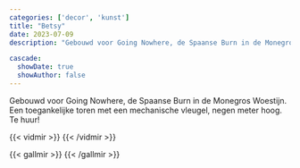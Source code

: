 ```yaml
---
categories: ['decor', 'kunst']
title: "Betsy"
date: 2023-07-09
description: "Gebouwd voor Going Nowhere, de Spaanse Burn in de Monegros Woestijn. Een toegankelijke toren met een mechanische vleugel, negen meter hoog."

cascade:
  showDate: true
  showAuthor: false
---
```


Gebouwd voor Going Nowhere, de Spaanse Burn in de Monegros Woestijn. Een toegankelijke toren met een mechanische vleugel, negen meter hoog. Te huur!

{{< vidmir >}}
{{< /vidmir >}}

{{< gallmir >}}
{{< /gallmir >}}
